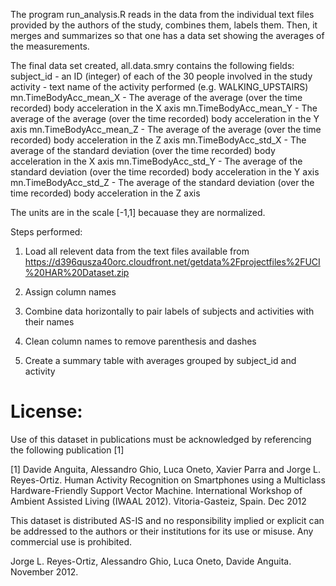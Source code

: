 The program run_analysis.R reads in the data from the individual text files provided by the authors of the study, combines them, labels them.
Then, it merges and summarizes so that one has a data set showing the averages of the measurements.

The final data set created, all.data.smry contains the following fields:
subject_id - an ID (integer) of each of the 30 people involved in the study
activity - text name of the activity performed (e.g. WALKING_UPSTAIRS)
mn.TimeBodyAcc_mean_X - The average of the average (over the time recorded) body acceleration in the X axis
mn.TimeBodyAcc_mean_Y - The average of the average (over the time recorded) body acceleration in the Y axis
mn.TimeBodyAcc_mean_Z - The average of the average (over the time recorded) body acceleration in the Z axis
mn.TimeBodyAcc_std_X - The average of the standard deviation (over the time recorded) body acceleration in the X axis
mn.TimeBodyAcc_std_Y - The average of the standard deviation (over the time recorded) body acceleration in the Y axis
mn.TimeBodyAcc_std_Z - The average of the standard deviation (over the time recorded) body acceleration in the Z axis

The units are in the scale [-1,1] becauase they are normalized. 

Steps performed:
1. Load all relevent data from the text files available from https://d396qusza40orc.cloudfront.net/getdata%2Fprojectfiles%2FUCI%20HAR%20Dataset.zip

2. Assign column names
3. Combine data horizontally to pair labels of subjects and activities with their names
4. Clean column names to remove parenthesis and dashes
5. Create a summary table with averages grouped by subject_id and activity


License:
========
Use of this dataset in publications must be acknowledged by referencing the following publication [1] 

[1] Davide Anguita, Alessandro Ghio, Luca Oneto, Xavier Parra and Jorge L. Reyes-Ortiz. Human Activity Recognition on Smartphones using a Multiclass Hardware-Friendly Support Vector Machine. International Workshop of Ambient Assisted Living (IWAAL 2012). Vitoria-Gasteiz, Spain. Dec 2012

This dataset is distributed AS-IS and no responsibility implied or explicit can be addressed to the authors or their institutions for its use or misuse. Any commercial use is prohibited.

Jorge L. Reyes-Ortiz, Alessandro Ghio, Luca Oneto, Davide Anguita. November 2012.
